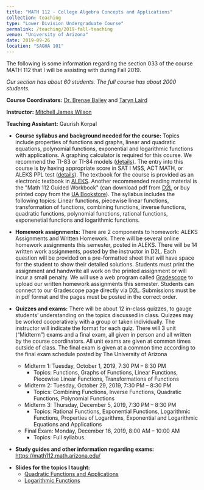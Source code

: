 ```yaml
---
title: "MATH 112 - College Algebra Concepts and Applications"
collection: teaching
type: "Lower Division Undergraduate Course"
permalink: /teaching/2019-fall-teaching
venue: "University of Arizona"
date: 2019-09-26
location: "SAGHA 101"
---
```

The following is some information regarding the section 033 of the course MATH 112 that I will be assisting with during Fall 2019. 

*Our section has about 60 students. The full course has about 2000 students.*


**Course Coordinators:** [Dr. Brenae Bailey](https://www.math.arizona.edu/people/bbailey) and [Taryn Laird](https://www.math.arizona.edu/people/tarynl)

**Instructor:** [Mitchell James Wilson](https://www.math.arizona.edu/people/mjw)

**Teaching Assistant:** Gaurish Korpal


* **Course syllabus and background needed for the course:** Topics include properties of functions and graphs, linear and quadratic equations, polynomial functions, exponential and logarithmic functions with applications. A graphing calculator is required for this course. We recommend the TI-83 or TI-84 models ([details](https://www.math.arizona.edu/academics/calculators/)). The entry into this course is by having appropriate score in SAT I MSS,  ACT MATH, or ALEKS PPL test ([details](https://www.math.arizona.edu/academics/placement/courses)). The textbook for the course is provided as an electronic textbook in [ALEKS](https://gkorpal.github.io/files/curriculum.pdf). Another recommended reading material is the "Math 112 Guided Workbook" (can download pdf from [D2L](https://d2l.arizona.edu/d2l/loginh/) or buy printed copy from the [UA Bookstore](https://uabookstore.arizona.edu/)). The syllabus includes the following topics: Linear functions, piecewise linear functions, transformation of functions, combining functions, inverse functions, quadratic functions, polynomial functions, rational functions, exponenetial functions and logarithmic functions.

* **Homework assignments:** There are 2 components to homework: ALEKS Assignments and Written Homework. There will be several online homework assignments this semester, posted in ALEKS. There will be 14 written work assignments, posted by the instructor in D2L. Each question will be provided on a pre-formatted sheet that will have space for the student to show their detailed solutions. Students must print the assignment and handwrite all work on the printed assignment or will incur a small penalty. We will use a web program called [Gradescope](https://www.gradescope.com/) to upload our written homework assignments this semester. Students can connect to our Gradescope page directly via D2L. Submissions must be in pdf format and the pages must be posted in the correct order.

* **Quizzes and exams:** There will be about 12 in-class quizzes, to gauge students’ understanding on the topics discussed in class. Quizzes may be worked cooperatively with a group or taken individually. The instructor will indicate the format for each quiz. There will 3 unit (“Midterm”) exams and a final exam, all given in person and all written by the course coordinators. All unit exams are given at common times outside of class. The final exam is given at a common time according to the final exam schedule posted by The University of Arizona
  * Midterm 1: Tuesday, October 1, 2019, 7:30 PM – 8:30 PM
    * Topics: Functions, Graphs of Functions, Linear Functions, Piecewise Linear Functions, Transformations of Functions
  * Midterm 2: Tuesday, October 29, 2019, 7:30 PM – 8:30 PM
    * Topics: Combining Functions, Inverse Functions, Quadratic Functions, Polynomial Functions
  * Midterm 3: Thursday, December 5, 2019, 7:30 PM – 8:30 PM
    * Topics: Rational Functions, Exponential Functions, Logarithmic Functions, Properties of Logarithms, Exponential and
Logarithmic Equations and Applications
  * Final Exam: Monday, December 16, 2019, 8:00 AM – 10:00 AM
    * Topics: Full syllabus.
  
* **Study guides and other information regarding exams:** <a href="https://math112.math.arizona.edu/
" target="_blank">https://math112.math.arizona.edu/
</a> 

* **Slides for the topics I taught:**
  * [Quadratic Functions and Applications](https://gkorpal.github.io/files/quadratic-functions.pdf)
  * [Logarithmic Functions](https://gkorpal.github.io/files/logarithmic-functions.pdf)
